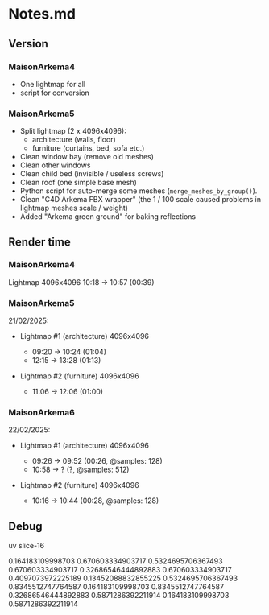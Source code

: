 # Notes.md

## Version

### MaisonArkema4
- One lightmap for all
- script for conversion

### MaisonArkema5
- Split lightmap (2 x 4096x4096): 
  - architecture (walls, floor)
  - furniture (curtains, bed, sofa etc.)
- Clean window bay (remove old meshes)
- Clean other windows
- Clean child bed (invisible / useless screws)
- Clean roof (one simple base mesh)
- Python script for auto-merge some meshes (`merge_meshes_by_group()`).
- Clean "C4D Arkema FBX wrapper" (the 1 / 100 scale caused problems in lightmap meshes scale / weight) 
- Added "Arkema green ground" for baking reflections

## Render time

### MaisonArkema4
Lightmap 4096x4096
10:18 -> 10:57 (00:39)

### MaisonArkema5
21/02/2025: 

- Lightmap #1 (architecture) 4096x4096  
  - 09:20 -> 10:24 (01:04)
  - 12:15 -> 13:28 (01:13)

- Lightmap #2 (furniture) 4096x4096  
  - 11:06 -> 12:06 (01:00)

### MaisonArkema6
22/02/2025: 

- Lightmap #1 (architecture) 4096x4096
  - 09:26 -> 09:52 (00:26, @samples: 128)
  - 10:58 -> ? (?, @samples: 512)


- Lightmap #2 (furniture) 4096x4096  
  - 10:16 -> 10:44 (00:28, @samples: 128)

## Debug

uv slice-16

0.164183109998703
0.670603334903717
0.5324695706367493
0.670603334903717
0.32686546444892883
0.670603334903717
0.4097073972225189
0.13452088832855225
0.5324695706367493
0.8345512747764587
0.164183109998703
0.8345512747764587
0.32686546444892883
0.5871286392211914
0.164183109998703
0.5871286392211914
